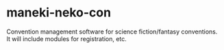 maneki-neko-con
===============

Convention management software for science fiction/fantasy conventions. It will include modules for registration, etc.
